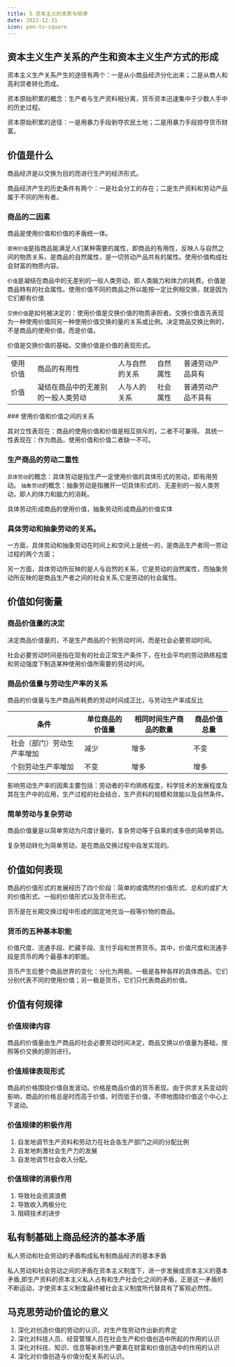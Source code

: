 ```yaml
---
title: 5.资本主义的本质与规律
date: 2022-12-31
icon: pen-to-square
---
```


## 资本主义生产关系的产生和资本主义生产方式的形成<Badge text="了解" type="tip" />

资本主义生产关系产生的途径有两个：一是从小商品经济分化出来；二是从商人和高利贷者转化而成。

资本原始积累的概念：生产者与生产资料相分离，货币资本迅速集中于少数人手中的历史过程。

资本原始积累的途径：一是用暴力手段剥夺农民土地；二是用暴力手段掠夺货币财富。

## 价值是什么<Badge text="选择题" type="tip" />

商品经济是以交换为目的而进行生产的经济形式。

商品经济产生的历史条件有两个：一是社会分工的存在；二是生产资料和劳动产品属于不同的所有者。

### 商品的二因素

商品是使用价值和价值的矛盾统一体。

`使用价值`是指商品能满足人们某种需要的属性，即商品的有用性，反映人与自然之间的物质关系，是商品的自然属性，是一切劳动产品共有的属性。使用价值构成社会财富的物质内容。

`价值`是凝结在商品中的无差别的一般人类劳动，即人类脑力和体力的耗费。价值是商品特有的社会属性。使用价值不同的商品之所以能按一定比例相交换，就是因为它们都有价值

`交换价值`是如何被决定的：使用价值是交换价值的物质承担者。交换价值首先表现为一种使用价值同另一种使用价值交换的量的关系或比例。决定商品交换比例的，不是商品的使用价值，而是价值。

价值是交换价值的基础，交换价值是价值的表现形式。

<table>
<tbody>
    <tr>
        <td>使用价值</td>
        <td>商品的有用性</td>
        <td>人与自然的关系</td>
        <td>自然属性</td>
        <td>普通劳动产品具有</td>
    </tr>
    <tr>
        <td>价值</td>
        <td>凝结在商品中的无差别的一般人类劳动</td>
        <td>人与人的关系</td>
        <td>社会属性</td>
        <td>普通劳动产品不具有</td>
    </tr>
</tbody>
</table>
### 使用价值和价值之间的关系

其对立性表现在：商品的使用价值和价值是相互排斥的，二者不可兼得。
其统一性表现在：作为商品，使用价值和价值二者缺一不可。

### 生产商品的劳动二重性

`具体劳动`的概念：具体劳动是指生产一定使用价值的具体形式的劳动，即有用劳动。
`抽象劳动`的概念：抽象劳动是指撇开一切具体形式的、无差别的一般人类劳动，即人的体力和脑力的消耗。

具体劳动形成商品的使用价值，抽象劳动形成商品的价值实体

### 具体劳动和抽象劳动的关系。

一方面，具体劳动和抽象劳动在时间上和空间上是统一的，是商品生产者同一劳动过程的两个方面；

另一方面，具体劳动所反映的是人与自然的关系，它是劳动的自然属性，而抽象劳动所反映的是商品生产者之间的社会关系,它是劳动的社会属性。

## 价值如何衡量<Badge text="选择题" type="tip" />

### 商品价值量的决定

决定商品价值量的，不是生产商品的个别劳动时间，而是社会必要劳动时间。

社会必要劳动时间是指在现有的社会正常生产条件下，在社会平均的劳动熟练程度和劳动强度下制造某种使用价值所需要的劳动时间。

### 商品价值量与劳动生产率的关系

商品的价值量与生产商品所耗费的劳动时间成正比，与劳动生产率成反比

| 条件                       | 单位商品的价值量 | 相同时间生产商品的数量 | 商品价值总量 |
| -------------------------- | ---------------- | ---------------------- | ------------ |
| 社会（部门）劳动生产率增加 | 减少             | 增多                   | 不变         |
| 个别劳动生产率增加         | 不变             | 增多                   | 增多         |

影响劳动生产率的因素主要包括：劳动者的平均熟练程度，科学技术的发展程度及其在生产中的应用，生产过程的社会结合，生产资料的规模和效能以及自然条件。

### 简单劳动与复杂劳动

商品价值量是以简单劳动为尺度计量的，复杂劳动等于自乘的或多倍的简单劳动。

复杂劳动转化为简单劳动，是在商品交换过程中自发实现的。

## 价值如何表现<Badge text="选择题" type="tip" />

商品的价值形式的发展经历了四个阶段：简单的或偶然的价值形式、总和的或扩大的价值形式、一般的价值形式以及货币形式。

货币是在长期交换过程中形成的固定地充当—般等价物的商品。

### 货币的五种基本职能

价值尺度、流通手段、贮藏手段、支付手段和世界货币。其中，价值尺度和流通手段是货币的两个最基本的职能。

货币产生后整个商品世界的变化：分化为两极。一极是各种各样的具体商品，它们分别代表不同的使用价值；另一极是货币，它们只代表商品的价值。

## 价值有何规律<Badge text="选择题" type="tip" />

### 价值规律内容

商品的价值量由生产商品的社会必要劳动时间决定，商品交换以价值量为基础，按照等价交换的原则进行。

### 价值规律表现形式

商品的价格围绕价值自发波动。价格是商品价值的货币表现。由于供求关系变动的影响，商品的价格总是时而高于价值，时而低于价值，不停地围绕价值这个中心上下波动。

### 价值规律的积极作用

1. 自发地调节生产资料和劳动力在社会各生产部门之间的分配比例
2. 自发地刺激社会生产力的发展
3. 自发地调节社会收入分配。

### 价值规律的消极作用

1. 导致社会资源浪费
2. 导致收入两极分化
3. 阻碍技术的进步

## 私有制基础上商品经济的基本矛盾<Badge text="选择题" type="tip" />

私人劳动和社会劳动的矛盾构成私有制商品经济的基本矛盾

私人劳动和社会劳动之间的矛盾在资本主义制度下，进一步发展成资本主义的基本矛盾,即生产资料的资本主义私人占有和生产社会化之间的矛盾，正是这一矛盾的不断运动，才使资本主义制度最终被社会主义制度所代替具有了客观必然性。

## 马克思劳动价值论的意义<Badge text="选择题" type="tip" />

1. 深化对创造价值的劳动的认识，对生产性劳动作出新的界定
2. 深化对科技人员、经营管理人员在社会生产和价值创造中所起的作用的认识
3. 深化对科技、知识、信息等新的生产要素在财富和价值创造中的作用的认识
4. 深化对价值创造与价值分配关系的认识。

